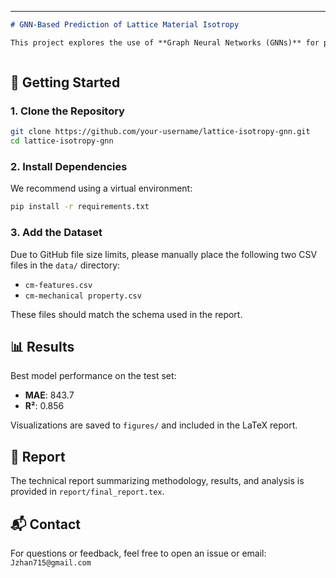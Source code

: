 

---

```markdown
# GNN-Based Prediction of Lattice Material Isotropy

This project explores the use of **Graph Neural Networks (GNNs)** for predicting the mechanical isotropy of 2D lattice metamaterials using graph-based representations. It compares baseline models (MLP, XGBoost) and implements a two-phase GNN pipeline combining classification and regression.



````

## 🚀 Getting Started

### 1. Clone the Repository

```bash
git clone https://github.com/your-username/lattice-isotropy-gnn.git
cd lattice-isotropy-gnn
````

### 2. Install Dependencies

We recommend using a virtual environment:

```bash
pip install -r requirements.txt
```

### 3. Add the Dataset

Due to GitHub file size limits, please manually place the following two CSV files in the `data/` directory:

* `cm-features.csv`
* `cm-mechanical property.csv`

These files should match the schema used in the report.


## 📊 Results

Best model performance on the test set:

* **MAE**: 843.7
* **R²**: 0.856

Visualizations are saved to `figures/` and included in the LaTeX report.

## 📄 Report

The technical report summarizing methodology, results, and analysis is provided in `report/final_report.tex`.



## 📬 Contact

For questions or feedback, feel free to open an issue or email: `Jzhan715@gmail.com`

```


```
